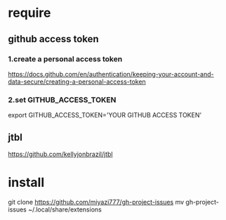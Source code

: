 

# require
## github access token
### 1.create a personal access token
https://docs.github.com/en/authentication/keeping-your-account-and-data-secure/creating-a-personal-access-token

### 2.set GITHUB_ACCESS_TOKEN
export GITHUB_ACCESS_TOKEN='YOUR GITHUB ACCESS TOKEN'

## jtbl
https://github.com/kellyjonbrazil/jtbl

# install
git clone https://github.com/miyazi777/gh-project-issues
mv gh-project-issues ~/.local/share/extensions
